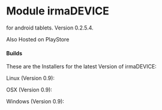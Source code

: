 # Module irmaDEVICE

for android tablets. Version 0.2.5.4.

Also Hosted on PlayStore



#### Builds

These are the Installers for the latest Version of irmaDEVICE:

Linux  (Version 0.9): 

OSX (Version 0.9):

Windows  (Version 0.9):

